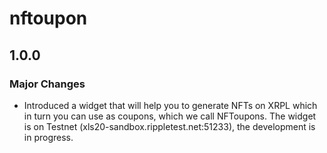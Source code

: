 # nftoupon

## 1.0.0

### Major Changes

- Introduced a widget that will help you to generate NFTs on XRPL which in turn you can use as coupons, which we call NFToupons. The widget is on Testnet (xls20-sandbox.rippletest.net:51233), the development is in progress.
